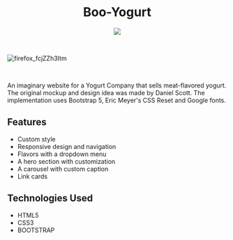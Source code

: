 <h1 align="center"> Boo-Yogurt </h1>

<p align="center"> 
  <img src = "https://img.shields.io/badge/bootstrap-%23563D7C.svg?style=for-the-badge&logo=bootstrap&logoColor=white"/> 
</p>

<br>

![firefox_fcjZZh3Itm](https://user-images.githubusercontent.com/109097651/178761133-27bdc977-9f9e-4252-a2a1-0ad8fd5d5651.gif)

<br>

An imaginary website for a Yogurt Company that sells meat-flavored yogurt. The original mockup and design idea was made by Daniel Scott. The implementation uses Bootstrap 5, Eric Meyer's CSS Reset and Google fonts.

## Features

- Custom style
- Responsive design and navigation
- Flavors with a dropdown menu
- A hero section with customization
- A carousel with custom caption
- Link cards

## Technologies Used

- HTML5
- CSS3
- BOOTSTRAP
